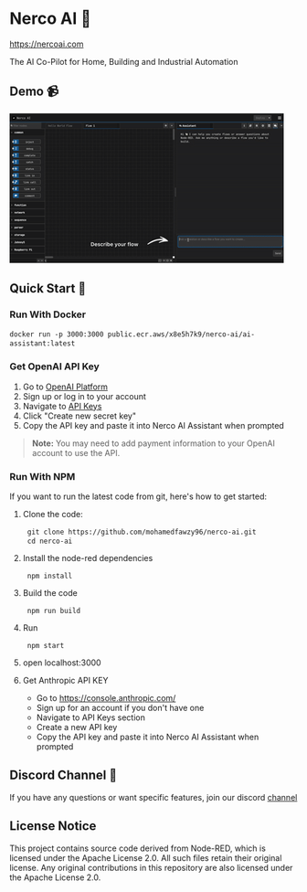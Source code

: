 # Nerco AI 👋

https://nercoai.com

The AI Co-Pilot for Home, Building and Industrial Automation

## Demo 📹

![Demo](download.gif)


## Quick Start 🚀

### Run With Docker
```
docker run -p 3000:3000 public.ecr.aws/x8e5h7k9/nerco-ai/ai-assistant:latest
```

### Get OpenAI API Key
1. Go to [OpenAI Platform](https://platform.openai.com/)
2. Sign up or log in to your account
3. Navigate to [API Keys](https://platform.openai.com/api-keys)
4. Click "Create new secret key"
5. Copy the API key and paste it into Nerco AI Assistant when prompted

> **Note:** You may need to add payment information to your OpenAI account to use the API.



### Run With NPM

If you want to run the latest code from git, here's how to get started:

1. Clone the code:

        git clone https://github.com/mohamedfawzy96/nerco-ai.git
        cd nerco-ai

2. Install the node-red dependencies

        npm install

3. Build the code

        npm run build

4. Run

        npm start
5. open localhost:3000

6. Get Anthropic API KEY
   - Go to https://console.anthropic.com/
   - Sign up for an account if you don't have one
   - Navigate to API Keys section
   - Create a new API key
   - Copy the API key and paste it into Nerco AI Assistant when prompted




## Discord Channel 💬


If you have any questions or want specific features, join our discord [channel](https://discord.gg/DYCBSUew)

## License Notice

This project contains source code derived from Node-RED, which is licensed under the Apache License 2.0. All such files retain their original license. Any original contributions in this repository are also licensed under the Apache License 2.0.

